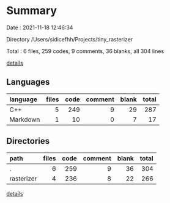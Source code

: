 # Summary

Date : 2021-11-18 12:46:34

Directory /Users/sidicefhh/Projects/tiny_rasterizer

Total : 6 files,  259 codes, 9 comments, 36 blanks, all 304 lines

[details](details.md)

## Languages
| language | files | code | comment | blank | total |
| :--- | ---: | ---: | ---: | ---: | ---: |
| C++ | 5 | 249 | 9 | 29 | 287 |
| Markdown | 1 | 10 | 0 | 7 | 17 |

## Directories
| path | files | code | comment | blank | total |
| :--- | ---: | ---: | ---: | ---: | ---: |
| . | 6 | 259 | 9 | 36 | 304 |
| rasterizer | 4 | 236 | 8 | 22 | 266 |

[details](details.md)
